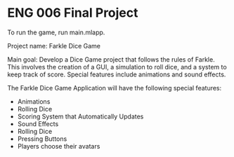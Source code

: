 # ENG 006 Final Project

To run the game, run main.mlapp.

Project name: Farkle Dice Game

Main goal: 
Develop a Dice Game project that follows the rules of Farkle. This involves the creation of a GUI, a simulation to roll dice, and a system to keep track of score. Special features include animations and sound effects. 

The Farkle Dice Game Application will have the following special features:
- Animations
- Rolling Dice
- Scoring System that Automatically Updates
- Sound Effects
- Rolling Dice
- Pressing Buttons
- Players choose their avatars 
